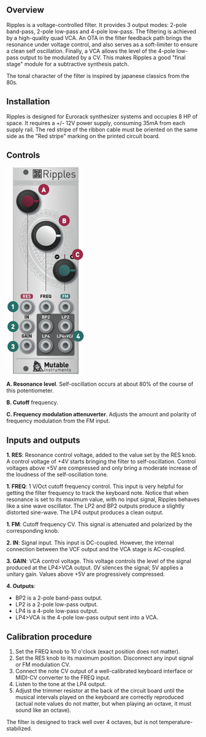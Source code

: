## Overview

Ripples is a voltage-controlled filter. It provides 3 output modes: 2-pole band-pass, 2-pole low-pass and 4-pole low-pass. The filtering is achieved by a high-quality quad VCA. An OTA in the filter feedback path brings the resonance under voltage control, and also serves as a soft-limiter to ensure a clean self oscillation. Finally, a VCA allows the level of the 4-pole low-pass output to be modulated by a CV. This makes Ripples a good "final stage" module for a subtractive synthesis patch.

The tonal character of the filter is inspired by japanese classics from the 80s.

## Installation

Ripples is designed for Eurorack synthesizer systems and occupies 8 HP of space. It requires a +/- 12V power supply, consuming 35mA from each supply rail. The red stripe of the ribbon cable must be oriented on the same side as the "Red stripe" marking on the printed circuit board.

## Controls

![](images/manual.png)

**A. Resonance level**. Self-oscillation occurs at about 80% of the course of this potentiometer.

**B. Cutoff** frequency.

**C. Frequency modulation attenuverter**. Adjusts the amount and polarity of frequency modulation from the FM input.

## Inputs and outputs

**1. RES**: Resonance control voltage, added to the value set by the RES knob. A control voltage of +4V starts bringing the filter to self-oscillation. Control voltages above +5V are compressed and only bring a moderate increase of the loudness of the self-oscillation tone.

**1. FREQ**: 1 V/Oct cutoff frequency control. This input is very helpful for getting the filter frequency to track the keyboard note. Notice that when resonance is set to its maximum value, with no input signal, Ripples behaves like a sine wave oscillator. The LP2 and BP2 outputs produce a slightly distorted sine-wave. The LP4 output produces a clean output.

**1. FM**: Cutoff frequency CV. This signal is attenuated and polarized by the corresponding knob.

**2. IN**: Signal input. This input is DC-coupled. However, the internal connection between the VCF output and the VCA stage is AC-coupled.

**3. GAIN**: VCA control voltage. This voltage controls the level of the signal produced at the LP4>VCA output. 0V silences the signal; 5V applies a unitary gain. Values above +5V are progressively compressed.

**4. Outputs**: 

* BP2 is a 2-pole band-pass output.
* LP2 is a 2-pole low-pass output.
* LP4 is a 4-pole low-pass output.
* LP4>VCA is the 4-pole low-pass output sent into a VCA.

## Calibration procedure

1.  Set the FREQ knob to 10 o'clock (exact position does not matter).
2.  Set the RES knob to its maximum position. Disconnect any input signal or FM modulation CV.
3.  Connect the note CV output of a well-calibrated keyboard interface or MIDI-CV converter to the FREQ input.
4.  Listen to the tone at the LP4 output.
5.  Adjust the trimmer resistor at the back of the circuit board until the musical intervals played on the keyboard are correctly reproduced (actual note values do not matter, but when playing an octave, it must sound like an octave).

The filter is designed to track well over 4 octaves, but is not temperature-stabilized.

